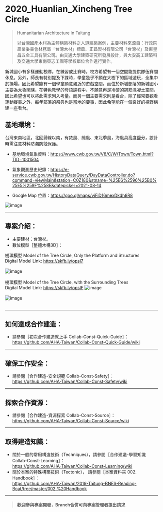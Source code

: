 # 2020_Huanlian_Xincheng Tree Circle

>Humanitarian Architecture in Taitung<br/>
>
>以台灣國產木材為主體構築材料之人道建築案例，主要材料來源自：行政院農業委員會林務局「台灣木材」標章、正昌製材有限公司「台灣杉」及東皇昌五金工具有限公司。由交通大學建築研究所發展設計，與大安高工建築科及交通大學東南亞志工團等學校單位合作進行實作。<br/>

新城國小有多樣運動校隊，在練習或比賽時，校方希望有一個空間能提供隊伍賽間休息。另外，師長有特別提及下課時，學童幾乎不願在大樹下的區域遊玩，全集中於操場，因此希望能有一個學童願意親近的遊戲空間。而位於新城部落的新城國小主要為太魯閣族，在特色教學的母語課程中，不願意再是冷硬的鋼筋混凝土空間，因此希望也可以將此需求列入考量。而另一個主要需求則是看台，除了經常要觀看運動賽事之外，每年部落的祭典也是當地的要事，因此希望能在一個良好的視野構建一座看台。<br/>


## 基地環境：<br/>
台灣東南地區，北回歸線以南，有焚風、颱風、東北季風，海風具高度鹽分，設計時需注意材料防潮防蝕保護。<br/>
* 基地環境氣象資料：https://www.cwb.gov.tw/V8/C/W/Town/Town.html?TID=1001504<br/>
* 氣象觀測歷史紀錄：https://e-service.cwb.gov.tw/HistoryDataQuery/DayDataController.do?command=viewMain&station=C0Z180&stname=%25E6%2596%25B0%25E5%259F%258E&datepicker=2021-08-14<br/>

* Google Map 位置：https://goo.gl/maps/viFiD16mexDkdh8R8<br/>

![image](https://github.com/linghsuanh/2020_Hualian_Xincheng-Tree-Circle/blob/main/001.%20Blueprint/README%20IMAGE%20(Sketchfab%2BGMap)/XTC_GMap.png)
***
## 專案介紹：<br/>

* 主要建材：台灣杉。
* 數位模型［整體木構3D］：

樹環模型 Model of the Tree Circle, Only the Platform and Structures<br/>
Digital Model Link: https://skfb.ly/opsI7
<br/>
<br/>
![image](https://github.com/linghsuanh/2020_Hualian_Xincheng-Tree-Circle/blob/main/001.%20Blueprint/README%20IMAGE%20(Sketchfab%2BGMap)/XTC_Sketchfab_Model/XTC_Sketchfab_Model_01.png)
<br/>
<br/>
樹環模型 Model of the Tree Circle, with the Surrounding Trees<br/>
Digital Model Link: https://skfb.ly/opsIF
![image](https://github.com/linghsuanh/2020_Hualian_Xincheng-Tree-Circle/blob/main/001.%20Blueprint/README%20IMAGE%20(Sketchfab%2BGMap)/XTC_Sketchfab_Model/XTC_Model%20with%20Tree_01.png)
<br/>
<br/>
![image](https://github.com/linghsuanh/2020_Hualian_Xincheng-Tree-Circle/blob/main/001.%20Blueprint/README%20IMAGE%20(Sketchfab%2BGMap)/XTC_Sketchfab_Model/XTC_Model%20with%20Tree_02.png)
<br/>
<br/>
***
## 如何達成合作建造：<br/>
* 請參閱［初次合作建造就上手 Collab-Const-Quick-Guide］：<br/>
https://github.com/AHA-Taiwan/Collab-Const-Quick-Guide/wiki <br/>
***
## 確保工作安全：<br/>
* 請參閱［合作建造-安全規範 Collab-Const-Safety］：<br/>
https://github.com/AHA-Taiwan/Collab-Const-Safety/wiki <br/>
***
## 探索合作資源：<br/>
* 請參閱［合作建造-資源探索 Collab-Const-Source］：<br/>
https://github.com/AHA-Taiwan/Collab-Const-Source/wiki <br/>
***
## 取得建造知識：<br/>
* 關於一般的常用構造技術（Techniques），請參閱［合作建造-學習知識 Collab-Const-Learning］：<br/>
https://github.com/AHA-Taiwan/Collab-Const-Learning/wiki <br/>
* 關於本案的特殊構築技術（Tectonic）， 請參閱［本案資料夾 002. Handbook］：<br/>
https://github.com/AHA-Taiwan/2019-Taitung-BNES-Reading-Boat/tree/master/002.%20Handbook <br/>
***

> #### 歡迎參與專案開發，Branch合併可向專案管理者提出請求
